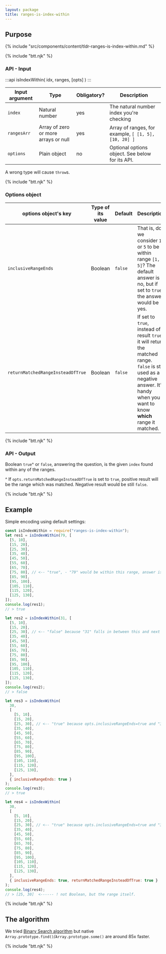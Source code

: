 ```yaml
---
layout: package
title: ranges-is-index-within
---
```


## Purpose

{% include "src/components/content/tldr-ranges-is-index-within.md" %}

{% include "btt.njk" %}

### API - Input

:::api
isIndexWithin(
  idx, 
  ranges, 
  [opts]
)
:::

| Input argument | Type                                 | Obligatory? | Description                                          |
| -------------- | ------------------------------------ | ----------- | ---------------------------------------------------- |
| `index`        | Natural number                       | yes         | The natural number index you're checking             |
| `rangesArr`    | Array of zero or more arrays or null | yes         | Array of ranges, for example, `[ [1, 5], [10, 20] ]` |
| `options`      | Plain object                         | no          | Optional options object. See below for its API.      |

A wrong type will cause `throw`s.

{% include "btt.njk" %}

### Options object

| options object's key              | Type of its value | Default | Description |
| --------------------------------- | ----------------- | ------- | ----------- |
| `inclusiveRangeEnds`              | Boolean           | `false` | That is, do we consider `1` or `5` to be within range `[1, 5]`? The default answer is no, but if set to `true`, the answer would be yes. |
| `returnMatchedRangeInsteadOfTrue` | Boolean           | `false` | If set to `true`, instead of result `true` it will return the matched range. `false` is still used as a negative answer. It's handy when you want to know **which** range it matched. |

{% include "btt.njk" %}

### API - Output

Boolean `true`^ or `false`, answering the question, is the given `index` found within any of the ranges.

^ If `opts.returnMatchedRangeInsteadOfTrue` is set to `true`, positive result will be the range which was matched. Negative result would be still `false`.

{% include "btt.njk" %}

## Example

Simple encoding using default settings:

```js
const isIndexWithin = require("ranges-is-index-within");
let res1 = isIndexWithin(79, [
  [5, 10],
  [15, 20],
  [25, 30],
  [35, 40],
  [45, 50],
  [55, 60],
  [65, 70],
  [75, 80], // <-- "true", - "79" would be within this range, answer is "true"
  [85, 90],
  [95, 100],
  [105, 110],
  [115, 120],
  [125, 130],
]);
console.log(res1);
// > true

let res2 = isIndexWithin(31, [
  [5, 10],
  [15, 20],
  [25, 30], // <-- "false" because "31" falls in between this and next range. It's not within.
  [35, 40],
  [45, 50],
  [55, 60],
  [65, 70],
  [75, 80],
  [85, 90],
  [95, 100],
  [105, 110],
  [115, 120],
  [125, 130],
]);
console.log(res2);
// > false

let res3 = isIndexWithin(
  30,
  [
    [5, 10],
    [15, 20],
    [25, 30], // <-- "true" because opts.inclusiveRangeEnds=true and "30" is on the edge of the range.
    [35, 40],
    [45, 50],
    [55, 60],
    [65, 70],
    [75, 80],
    [85, 90],
    [95, 100],
    [105, 110],
    [115, 120],
    [125, 130],
  ],
  { inclusiveRangeEnds: true }
);
console.log(res3);
// > true

let res4 = isIndexWithin(
  30,
  [
    [5, 10],
    [15, 20],
    [25, 30], // <-- "true" because opts.inclusiveRangeEnds=true and "30" is on the edge of the range.
    [35, 40],
    [45, 50],
    [55, 60],
    [65, 70],
    [75, 80],
    [85, 90],
    [95, 100],
    [105, 110],
    [115, 120],
    [125, 130],
  ],
  { inclusiveRangeEnds: true, returnMatchedRangeInsteadOfTrue: true }
);
console.log(res4);
// > [25, 30]  <------ ! not Boolean, but the range itself.
```

{% include "btt.njk" %}

## The algorithm

We tried [Binary Search algorithm](https://en.wikipedia.org/wiki/Binary_search_algorithm) but native `Array.prototype.find()`/`Array.prototype.some()` are around 85x faster.

{% include "btt.njk" %}
